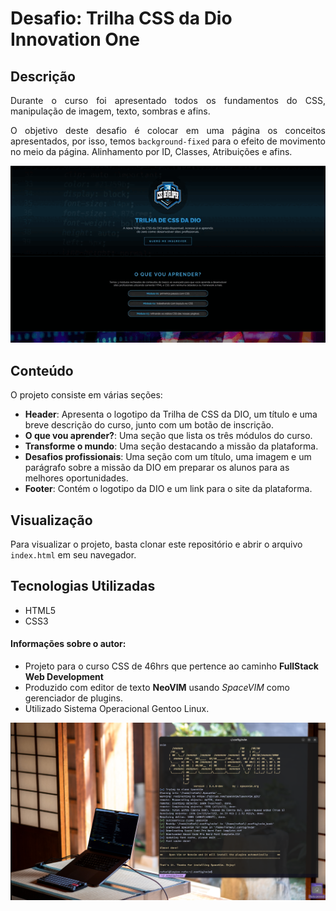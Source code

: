 # Desafio: Trilha CSS da Dio Innovation One

## Descrição

<div style="text-align: justify;">
Durante o curso foi apresentado todos os fundamentos do CSS, manipulação de imagem, texto, sombras e afins.

O objetivo deste desafio é colocar em uma página os conceitos apresentados, por isso, temos `background-fixed` para o efeito de movimento no meio da página. Alinhamento por ID, Classes, Atribuições e afins.

</div>

<div style="text-align: center;">

![GIF Readme](./assets/images/readme_gif.gif)

</div>

## Conteúdo

O projeto consiste em várias seções:

- **Header**: Apresenta o logotipo da Trilha de CSS da DIO, um título e uma breve descrição do curso, junto com um botão de inscrição.
- **O que vou aprender?**: Uma seção que lista os três módulos do curso.
- **Transforme o mundo**: Uma seção destacando a missão da plataforma.
- **Desafios profissionais**: Uma seção com um título, uma imagem e um parágrafo sobre a missão da DIO em preparar os alunos para as melhores oportunidades.
- **Footer**: Contém o logotipo da DIO e um link para o site da plataforma.

## Visualização

Para visualizar o projeto, basta clonar este repositório e abrir o arquivo `index.html` em seu navegador.

## Tecnologias Utilizadas

- HTML5
- CSS3

#### Informações sobre o autor:

- Projeto para o curso CSS de 46hrs que pertence ao caminho **FullStack Web Development**
- Produzido com editor de texto **NeoVIM** usando _SpaceVIM_ como gerenciador de plugins.
- Utilizado Sistema Operacional Gentoo Linux.

<div style="text-align: center;">

![PrintScr SpaceVIM](./assets/images/spacevim.png)

</div>
